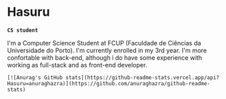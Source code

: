 # Hasuru

**`CS student`**

I'm a Computer Science Student at FCUP (Faculdade de Ciências da Universidade do Porto). I'm currently enrolled in my 3rd year. I'm more confortable with back-end, although i do have some experience with working as full-stack and as front-end developer.

    [![Anurag's GitHub stats](https://github-readme-stats.vercel.app/api?Hasuru=anuraghazra)](https://github.com/anuraghazra/github-readme-stats)
